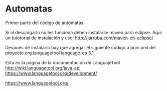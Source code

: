 # Automatas
Primer parte del código de autómatas.

Si al descargarlo no les funciona deben instalarse maven para eclipse. 
Aquí un tutotorial de instalación y uso: http://jarroba.com/maven-en-eclipse/

Después de instalarlo hay que agregar el siguiente código a pom.xml del proyecto
<dependency>
  <groupId>org.languagetool</groupId>
  <artifactId>language-es</artifactId>
  <version>3.1</version>
</dependency>

Esta es la página de la documentación de LanguajeTool
http://wiki.languagetool.org/java-api
https://www.languagetool.org/development/




https://www.languagetool.org/


